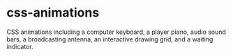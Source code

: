 # css-animations

CSS animations including a computer keyboard, a player piano, audio sound bars, a broadcasting antenna, an interactive drawing grid, and a waiting indicator.
